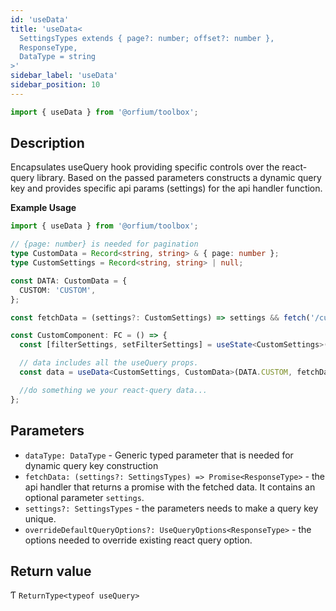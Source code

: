 ```yaml
---
id: 'useData'
title: 'useData<
  SettingsTypes extends { page?: number; offset?: number },
  ResponseType,
  DataType = string
>'
sidebar_label: 'useData'
sidebar_position: 10
---
```


```ts
import { useData } from '@orfium/toolbox';
```

## Description

Encapsulates useQuery hook providing specific controls over the react-query library. Based on the passed parameters
constructs a dynamic query key and provides specific api params (settings) for the api handler function.

**Example Usage**

```typescript jsx
import { useData } from '@orfium/toolbox';

// {page: number} is needed for pagination
type CustomData = Record<string, string> & { page: number };
type CustomSettings = Record<string, string> | null;

const DATA: CustomData = {
  CUSTOM: 'CUSTOM',
};

const fetchData = (settings?: CustomSettings) => settings && fetch('/custom-data', settings);

const CustomComponent: FC = () => {
  const [filterSettings, setFilterSettings] = useState<CustomSettings>(null);

  // data includes all the useQuery props.
  const data = useData<CustomSettings, CustomData>(DATA.CUSTOM, fetchData, filterSettings);

  //do something we your react-query data...
};
```

## Parameters

- `dataType: DataType` - Generic typed parameter that is needed for dynamic query key construction
- `fetchData: (settings?: SettingsTypes) => Promise<ResponseType>` - the api handler that returns a promise with the fetched data. It contains an optional parameter `settings`.
- `settings?: SettingsTypes` - the parameters needs to make a query key unique.
- `overrideDefaultQueryOptions?: UseQueryOptions<ResponseType>` - the options needed to override existing react query option.

## Return value

Ƭ `ReturnType<typeof useQuery>`
